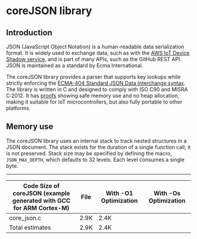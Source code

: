 # coreJSON library<a name="freertos-lib-corejson"></a>

## Introduction<a name="freertos-corejson-introduction"></a>

JSON \(JavaScript Object Notation\) is a human\-readable data serialization format\. It is widely used to exchange data, such as with the [AWS IoT Device Shadow service](https://docs.aws.amazon.com/iot/latest/developerguide/iot-device-shadows.html), and is part of many APIs, such as the GitHub REST API\. JSON is maintained as a standard by Ecma International\.

The coreJSON library provides a parser that supports key lookups while strictly enforcing the [ECMA\-404 Standard JSON Data Interchange syntax](http://www.ecma-international.org/publications/files/ECMA-ST/ECMA-404.pdf)\. The library is written in C and designed to comply with ISO C90 and MISRA C:2012\. It has [proofs](https://www.cprover.org/cbmc/) showing safe memory use and no heap allocation, making it suitable for IoT microcontrollers, but also fully portable to other platforms\.

## Memory use<a name="freertos-corejson-memory"></a>

The coreJSON library uses an internal stack to track nested structures in a JSON document\. The stack exists for the duration of a single function call; it is not preserved\. Stack size may be specified by defining the macro, `JSON_MAX_DEPTH`, which defaults to 32 levels\. Each level consumes a single byte\.


****  

| Code Size of coreJSON \(example generated with GCC for ARM Cortex\-M\) | File | With \-O1 Optimization | With \-Os Optimization | 
| --- | --- | --- | --- | 
| core\_json\.c | 2\.9K | 2\.4K | 
| Total estimates | 2\.9K | 2\.4K | 